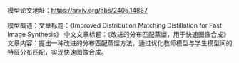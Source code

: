 模型论文地址：https://arxiv.org/abs/2405.14867

模型概述：文章标题：《Improved Distribution Matching Distillation for Fast Image Synthesis》
中文文章标题：《改进的分布匹配蒸馏，用于快速图像合成》
文章内容：提出一种改进的分布匹配蒸馏方法，通过优化教师模型与学生模型间的特征分布匹配，实现快速图像合成。
